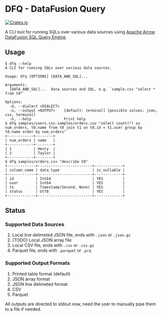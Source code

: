 # DFQ - DataFusion Query

[![Crates.io](https://img.shields.io/crates/v/dfq)](https://crates.io/crates/dfq)


A CLI tool for running SQLs over various data sources using [Apache Arrow DataFusion SQL Query Engine](https://github.com/apache/arrow-datafusion).

## Usage

```console
$ dfq --help
A CLI for running SQLs over various data sources.

Usage: dfq [OPTIONS] [DATA_AND_SQL]...

Arguments:
  [DATA_AND_SQL]...  data sources and SQL, e.g. `sample.csv "select * from t0"`

Options:
  -d, --dialect <DIALECT>  
  -o, --output <OUTPUT>    [default: terminal] [possible values: json, csv, terminal]
  -h, --help               Print help
$ dfq samples/users.csv samples/orders.csv "select count(*) as num_orders, t0.name from t0 join t1 on t0.id = t1.user group by t0.name order by num_orders"
+------------+--------+
| num_orders | name   |
+------------+--------+
| 1          | Henry  |
| 2          | Taylor |
+------------+--------+
$ dfq samples/orders.csv "describe t0"
+-------------+-------------------------+-------------+
| column_name | data_type               | is_nullable |
+-------------+-------------------------+-------------+
| id          | Int64                   | YES         |
| user        | Int64                   | YES         |
| ts          | Timestamp(Second, None) | YES         |
| status      | Utf8                    | YES         |
+-------------+-------------------------+-------------+
```

## Status
### Supported Data Sources
1. Local line delimeted JSON file, ends with `.json` or `.json.gz`
1. (TODO) Local JSON array file
1. Local CSV file, ends with `.csv` or `.csv.gz`
1. Parquet file, ends with `.parquet` or `.prq`

### Supported Output Formats
1. Printed table format (default)
1. JSON array format
1. JSON line delimeted format
1. CSV
1. Parquet

All outputs are directed to stdout now, need the user to manually pipe them to a file if needed.

